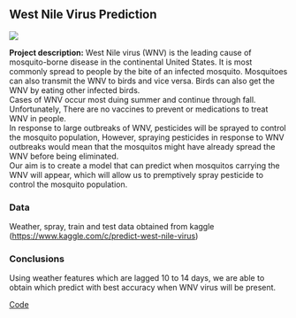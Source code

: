 ## West Nile Virus Prediction 
<img src="images/mos.jpg?raw=true"/>

**Project description:** 
West Nile virus (WNV) is the leading cause of mosquito-borne disease in the continental United States. It is most commonly spread to people by the bite of an infected mosquito. Mosquitoes can also transmit the WNV to birds and vice versa. Birds can also get the WNV by eating other infected birds.
<br>
Cases of WNV occur most duing summer and continue through fall. Unfortunately, There are no vaccines to prevent or medications to treat WNV in people.
<br>
In response to large outbreaks of WNV, pesticides will be sprayed to control the mosquito population, However, spraying pesticides in response to WNV outbreaks would mean that the mosquitos might have already spread the WNV before being eliminated.
<br>
Our aim is to create a model that can predict when mosquitos carrying the WNV will appear, which will allow us to premptively spray pesticide to control the mosquito population. 

### Data

Weather, spray, train and test data obtained from kaggle (https://www.kaggle.com/c/predict-west-nile-virus)

### Conclusions

Using weather features which are lagged 10 to 14 days, we are able to obtain which predict with best accuracy when WNV virus will be present. 


[Code](https://github.com/tayjx1987/Project-4)
